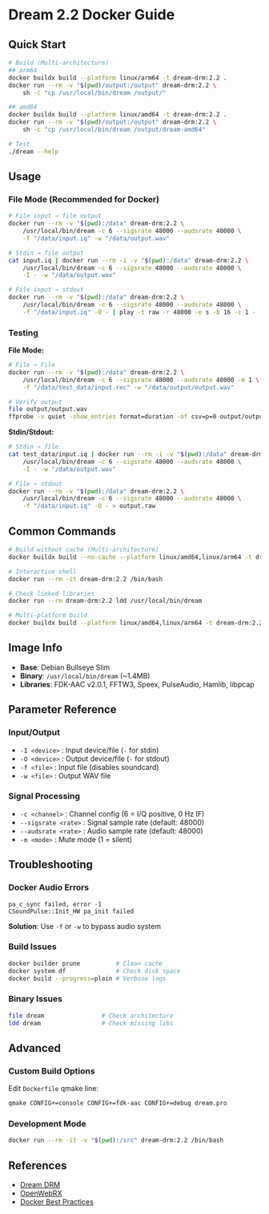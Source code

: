 # Dream 2.2 Docker Guide

## Quick Start

```bash
# Build (Multi-architecture)
## arm64
docker buildx build --platform linux/arm64 -t dream-drm:2.2 .
docker run --rm -v "$(pwd)/output:/output" dream-drm:2.2 \
    sh -c "cp /usr/local/bin/dream /output/"

## amd64
docker buildx build --platform linux/amd64 -t dream-drm:2.2 .
docker run --rm -v "$(pwd)/output:/output" dream-drm:2.2 \
    sh -c "cp /usr/local/bin/dream /output/dream-amd64"

# Test
./dream --help
```

## Usage

### File Mode (Recommended for Docker)

```bash
# File input → file output
docker run --rm -v "$(pwd):/data" dream-drm:2.2 \
    /usr/local/bin/dream -c 6 --sigsrate 48000 --audsrate 48000 \
    -f "/data/input.iq" -w "/data/output.wav"

# Stdin → file output
cat input.iq | docker run --rm -i -v "$(pwd):/data" dream-drm:2.2 \
    /usr/local/bin/dream -c 6 --sigsrate 48000 --audsrate 48000 \
    -I - -w "/data/output.wav"

# File input → stdout
docker run --rm -v "$(pwd):/data" dream-drm:2.2 \
    /usr/local/bin/dream -c 6 --sigsrate 48000 --audsrate 48000 \
    -f "/data/input.iq" -O - | play -t raw -r 48000 -e s -b 16 -c 1 -
```

### Testing

**File Mode:**
```bash
# File → File
docker run --rm -v "$(pwd):/data" dream-drm:2.2 \
    /usr/local/bin/dream -c 6 --sigsrate 48000 --audsrate 48000 -m 1 \
    -f "/data/test_data/input.rec" -w "/data/output/output.wav"

# Verify output
file output/output.wav
ffprobe -v quiet -show_entries format=duration -of csv=p=0 output/output.wav
```

**Stdin/Stdout:**
```bash
# Stdin → file
cat test_data/input.iq | docker run --rm -i -v "$(pwd):/data" dream-drm:2.2 \
    /usr/local/bin/dream -c 6 --sigsrate 48000 --audsrate 48000 \
    -I - -w "/data/output.wav"

# File → stdout
docker run --rm -v "$(pwd):/data" dream-drm:2.2 \
    /usr/local/bin/dream -c 6 --sigsrate 48000 --audsrate 48000 \
    -f "/data/input.iq" -O - > output.raw
```

## Common Commands

```bash
# Build without cache (Multi-architecture)
docker buildx build --no-cache --platform linux/amd64,linux/arm64 -t dream-drm:2.2 .

# Interactive shell
docker run --rm -it dream-drm:2.2 /bin/bash

# Check linked libraries
docker run --rm dream-drm:2.2 ldd /usr/local/bin/dream

# Multi-platform build
docker buildx build --platform linux/amd64,linux/arm64 -t dream-drm:2.2 .
```

## Image Info

- **Base**: Debian Bullseye Slim
- **Binary**: `/usr/local/bin/dream` (~1.4MB)
- **Libraries**: FDK-AAC v2.0.1, FFTW3, Speex, PulseAudio, Hamlib, libpcap

## Parameter Reference

### Input/Output
- `-I <device>` : Input device/file (`-` for stdin)
- `-O <device>` : Output device/file (`-` for stdout)
- `-f <file>` : Input file (disables soundcard)
- `-w <file>` : Output WAV file

### Signal Processing
- `-c <channel>` : Channel config (6 = I/Q positive, 0 Hz IF)
- `--sigsrate <rate>` : Signal sample rate (default: 48000)
- `--audsrate <rate>` : Audio sample rate (default: 48000)
- `-m <mode>` : Mute mode (1 = silent)

## Troubleshooting

### Docker Audio Errors
```
pa_c_sync failed, error -1
CSoundPulse::Init_HW pa_init failed
```
**Solution**: Use `-f` or `-w` to bypass audio system

### Build Issues
```bash
docker builder prune          # Clean cache
docker system df              # Check disk space
docker build --progress=plain # Verbose logs
```

### Binary Issues
```bash
file dream                # Check architecture
ldd dream                 # Check missing libs
```

## Advanced

### Custom Build Options

Edit `Dockerfile` qmake line:
```dockerfile
qmake CONFIG+=console CONFIG+=fdk-aac CONFIG+=debug dream.pro
```

### Development Mode

```bash
docker run --rm -it -v "$(pwd):/src" dream-drm:2.2 /bin/bash
```

## References

- [Dream DRM](https://sourceforge.net/projects/drm/)
- [OpenWebRX](https://github.com/jketterl/openwebrx)
- [Docker Best Practices](https://docs.docker.com/develop/develop-images/dockerfile_best-practices/)
